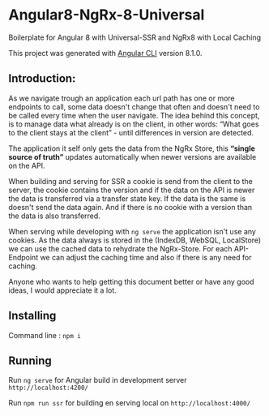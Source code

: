 # Angular8-NgRx-8-Universal
Boilerplate for Angular 8 with Universal-SSR and NgRx8 with Local Caching

This project was generated with [Angular CLI](https://github.com/angular/angular-cli) version 8.1.0.

## Introduction:

As we navigate trough an application each url path has one or more endpoints to call,
some data doesn't change that often and doesn't need to be called every time when the user navigate. The idea behind this concept, is to manage data what already is on the client, 
in other words: “What goes to the client stays at the client” - until differences in version are detected.

The application it self only gets the data from the NgRx Store, this **“single source of truth”** updates automatically when newer versions are available on the API.

When building and serving for SSR a cookie is send from the client to the server, the cookie contains the version and if the data on the API is newer the data is transferred via a transfer state key. If the data is the same is doesn't send the data again. And if there is no cookie with a version than the data is also transferred.

When serving while developing with `ng serve` the application isn't use any cookies.
As the data always is stored in the (IndexDB, WebSQL, LocalStore) we can use the cached data to rehydrate the NgRx-Store. For each API-Endpoint we can adjust the caching time and also if there is any need for caching. 

Anyone who wants to help getting this document better or have any good ideas, I would appreciate it a lot. 

## Installing
Command line : `npm i`

## Running

Run `ng serve` for Angular build in development server `http://localhost:4200/`

Run `npm run ssr` for building en serving local on `http://localhost:4000/`

